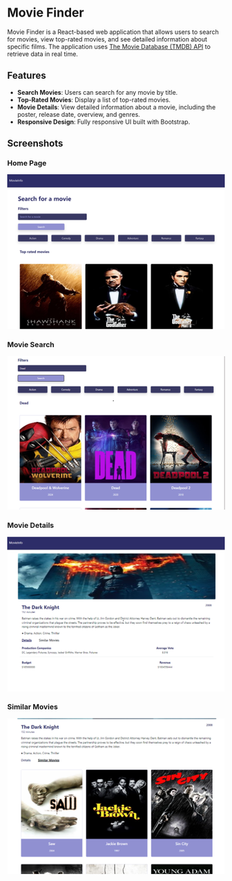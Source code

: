 # Movie Finder

Movie Finder is a React-based web application that allows users to search for movies, view top-rated movies, and see detailed information about specific films. The application uses [The Movie Database (TMDB) API](https://www.themoviedb.org/documentation/api) to retrieve data in real time.

## Features

- **Search Movies**: Users can search for any movie by title.
- **Top-Rated Movies**: Display a list of top-rated movies.
- **Movie Details**: View detailed information about a movie, including the poster, release date, overview, and genres.
- **Responsive Design**: Fully responsive UI built with Bootstrap.

## Screenshots

### Home Page
![Home Page](./imgs/landingPage.png)

### Movie Search
![Search Page](./imgs/landingPageSearch.png)

### Movie Details
![Details Page](./imgs/onMovieDetails.png)

### Similar Movies
![Similar Page](./imgs/onMovieSimilar.png)
